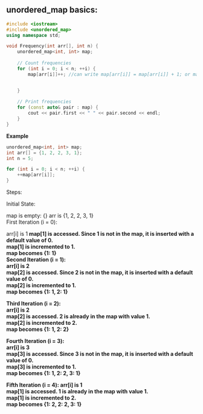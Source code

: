 ## unordered_map basics:
```cpp
#include <iostream>
#include <unordered_map>
using namespace std;

void Frequency(int arr[], int n) {
    unordered_map<int, int> map;
 
    // Count frequencies
    for (int i = 0; i < n; ++i) {
        map[arr[i]]++; //can write map[arr[i]] = map[arr[i]] + 1; or map[arr[i]] += 1;


    }
 
    // Print frequencies
    for (const auto& pair : map) {
        cout << pair.first << " " << pair.second << endl;
    }
}
```

**Example**
```cpp
unordered_map<int, int> map;
int arr[] = {1, 2, 2, 3, 1};
int n = 5;

for (int i = 0; i < n; ++i) {
    ++map[arr[i]];
}
```
Steps:

Initial State:

map is empty: {}
arr is {1, 2, 2, 3, 1} <br>
First Iteration (i = 0):<br>

arr[i] is 1<b>
map[1] is accessed. Since 1 is not in the map, it is inserted with a default value of 0.<br>
map[1] is incremented to 1.<br>
map becomes {1: 1}<br>
Second Iteration (i = 1):<br>
arr[i] is 2<br>
map[2] is accessed. Since 2 is not in the map, it is inserted with a default value of 0.<br>
map[2] is incremented to 1.<br>
map becomes {1: 1, 2: 1}<be>

Third Iteration (i = 2):<br>
arr[i] is 2<br>
map[2] is accessed. 2 is already in the map with value 1.<br>
map[2] is incremented to 2.<br>
map becomes {1: 1, 2: 2}<be>

Fourth Iteration (i = 3):<br>
arr[i] is 3<br>
map[3] is accessed. Since 3 is not in the map, it is inserted with a default value of 0.<br>
map[3] is incremented to 1.<br>
map becomes {1: 1, 2: 2, 3: 1}<be>

Fifth Iteration (i = 4):<be>
arr[i] is 1<br>
map[1] is accessed. 1 is already in the map with value 1.<br>
map[1] is incremented to 2. <br>
map becomes {1: 2, 2: 2, 3: 1}<br>

